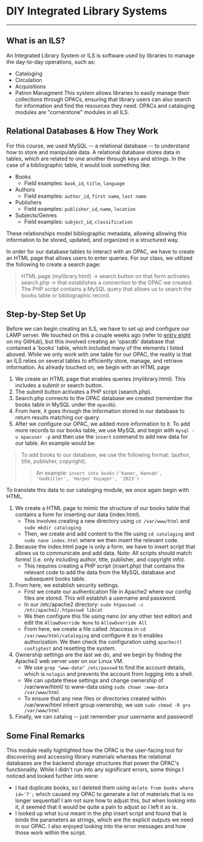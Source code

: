 # DIY Integrated Library Systems
---
## What is an ILS?
An Integrated Library System or ILS is software used by libraries to manage the day-to-day operations, such as:
+ Cataloging
+ Circulation
+ Acquisitions
+ Patron Managment
This system allows libraries to easily manage their collections through OPACs, ensuring that library users can also search for information and find the resources they need. 
OPACs and cataloging modules are "cornerstone" modules in all ILS. 

## Relational Databases & How They Work
For this course, we used MySQL -- a relational database -- to understand how to store and manipulate data. A relational database stores data in tables, which are related to one another through keys and strings. In the case of a bibliographic table, it would look something like:
+ Books 
	+ Field examples: `book_id`, `title`, `language`
+ Authors
	+ Field examples: `author_id`, `first name`, `last name`
+ Publishers
	+ Field examples: `publisher_id`, `name`, `location`
+ Subjects/Genres
	+ Field examples: `subject_id`, `classification`

These relationships model bibliographic metadata, allowing allowing this information to be stored, updated, and organized in a structured way. 

In order for our database tables to interact with an OPAC, we have to create an HTML page that allows users to enter queries. 
For our class, we utilized the following to create a search page:
> HTML page (mylibrary.html) -> search button on that form activates search.php -> that establishes a connection to the OPAC we created. 
> The PHP script contains a MySQL query that allows us to search the books table or bibliographic record. 

## Step-by-Step Set Up
Before we can begin creating an ILS, we have to set up and configure our LAMP server. We touched on this a couple weeks ago (refer to [entry eight](https://github.com/tori0121/syslib-journal/blob/main/entry_eight.md) on my GitHub), but this involved creating an 'opacdb' database that contained a 'books' table, which included many of the elements I listed aboved. While we only work with one table for our OPAC, the reality is that an ILS relies on several tables to efficiently store, manage, and retrieve information. 
As already touched on, we begin with an HTML page
1. We create an HTML page that enables queries (mylibrary.html). This includes a submit or search button.
2. The submit button activates a PHP script (search.php).
3. Search.php connects to the OPAC database we created (remember the books table in MySQL under the `opacdb`). 
4. From here, it goes through the information stored in our database to return results matching our query. 
5. After we configure our OPAC, we added more information to it. 
To add more records to our books table, we use MySQL and begin with `mysql -u opacuser -p` and then use the `insert` command to add new data for our table. An example would be:
> To add books to our database, we use the following format: (author, title, publisher, copyright). 
>> An example: 
>>`insert into books`
>>`('Kaner, Hannah', 'Godkiller', 'Harper Voyager', '2023')`

To translate this data to our cataloging module, we once again begin with HTML. 
1. We create a HTML page to mimic the structure of our books table that contains a form for inserting our data (index.html).
	+ This involves creating a new directory using `cd /var/www/html` and `sudo mkdir cataloging`
	+ Then, we create and add content to the file using `cd cataloging` and `sudo nano index.html` where we then insert the relevant code.
2. Because the index.html page is only a form, we have to insert script that allows us to communicate and add data. Note: All scripts should match forms! (i.e. only including author, title, publisher, and copyright info).
	+ This requires creating a PHP script (insert.php) that contains the relevant code to add the data from the MySQL database and subsequent books table.
3. From here, we establish security settings. 
	+ First we create our authentication file in Apache2 where our config files are stored. This will establsh a username and password.
	+ In our /etc/apache2 directory: `sudo htpasswd -c /etc/apache2/.htpasswd libcat`
	+ We then configure this file using nano (or any other text editor) and edit the `AllowOverride None` to `AllowOverride All`
	+ From here, we create a file called .htaccess in `cd /var/www/html/cataloging` and configure it so it enables authorization. We then check the configuration using `apachectl configtest` and resetting the system.
4. Ownership settings are the last we do, and we begin by finding the Apache2 web server user on our Linux VM. 
	+ We use `grep "www-data" /etc/passwd` to find the account details, which is `nologin` and prevents the account from logging into a shell.
	+ We can update these settings and change ownership of /var/www/html/ to www-data using `sudo chown :www-data /var/www/html`
	+ To ensure that any new files or directories created within /var/www/html inherit group ownership, we use `sudo chmod -R g+s /var/www/html`
5. Finally, we can catalog -- just remember your username and password!

## Some Final Remarks
This module really highlighted how the OPAC is the user-facing tool for discovering and accessing library materials whereas the relational databases are the backend storage structures that power the OPAC's functionality. 
While I didn't run into any significant errors, some things I noticed and looked further into were:
+ I had duplicate books, so I deleted them using `delete from books where id='7';` which caused my OPAC to generate a list of materials that is no longer sequential! I am not sure how to adjust this, but when looking into it, it seemed that it would be quite a pain to adjust so I left it as is. 
+ I looked up what `bind` meant in the php insert script and found that is binds the parameters as strings, which are the explicit outputs we need in our OPAC. I also enjoyed looking into the error messages and how those work within the script.
